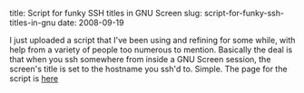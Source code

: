 title: Script for funky SSH titles in GNU Screen
slug: script-for-funky-ssh-titles-in-gnu
date: 2008-09-19


I just uploaded a script that I've been using and refining for some while, with help from a variety of people too numerous to mention.
Basically the deal is that when you ssh somewhere from inside a GNU Screen session, the screen's title is set to the hostname you ssh'd to. Simple.
The page for the script is [here](http://www.tenshu.net/screen_ssh/)
